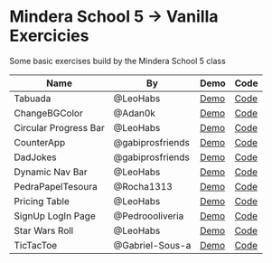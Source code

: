 # Mindera School 5 -> Vanilla Exercicies

Some basic exercises build by the Mindera School 5 class


| Name          | By       | Demo                                                                             | Code                                                                                       |
| ------------- | -------- | -------------------------------------------------------------------------------- | ------------------------------------------------------------------------------------------ |
| Tabuada | @LeoHabs | [Demo](https://mindera-school.github.io/MS5-FE-Vanilla-Exercicies/Tabuada/) | [Code](https://github.com/mindera-school/MS5-FE-Vanilla-Exercicies/tree/main/Tabuada) |
| ChangeBGColor | @Adan0k | [Demo](https://mindera-school.github.io/MS5-FE-Vanilla-Exercicies/ChangeBGColor) | [Code](https://github.com/mindera-school/MS5-FE-Vanilla-Exercicies/tree/main/ChangeBGColor) |
| Circular Progress Bar | @LeoHabs | [Demo](https://mindera-school.github.io/MS5-FE-Vanilla-Exercicies/CircularProgressBar) | [Code](https://github.com/mindera-school/MS5-FE-Vanilla-Exercicies/tree/main/CircularProgressBar) |
| CounterApp | @gabiprosfriends | [Demo](https://mindera-school.github.io/MS5-FE-Vanilla-Exercicies/CounterApp) | [Code](https://github.com/mindera-school/MS5-FE-Vanilla-Exercicies/tree/main/CounterApp) |
| DadJokes | @gabiprosfriends | [Demo](https://mindera-school.github.io/MS5-FE-Vanilla-Exercicies/DadJokes) | [Code](https://github.com/mindera-school/MS5-FE-Vanilla-Exercicies/tree/main/DadJokes) |
| Dynamic Nav Bar | @LeoHabs | [Demo](https://mindera-school.github.io/MS5-FE-Vanilla-Exercicies/DinamicNavMenu) | [Code](https://github.com/mindera-school/MS5-FE-Vanilla-Exercicies/tree/main/DinamicNavMenu) |
| PedraPapelTesoura | @Rocha1313 | [Demo](https://mindera-school.github.io/MS5-FE-Vanilla-Exercicies/PedraPapelTesoura) | [Code](https://github.com/mindera-school/MS5-FE-Vanilla-Exercicies/tree/main/PedraPapelTesoura) |
| Pricing Table | @LeoHabs | [Demo](https://mindera-school.github.io/MS5-FE-Vanilla-Exercicies/PricingTable/) | [Code](https://github.com/mindera-school/MS5-FE-Vanilla-Exercicies/tree/main/PricingTable) |
| SignUp LogIn Page | @Pedroooliveria | [Demo](https://mindera-school.github.io/MS5-FE-Vanilla-Exercicies/SignUpLogInPage/) | [Code](https://github.com/mindera-school/MS5-FE-Vanilla-Exercicies/tree/main/SignUpLogInPage) |
| Star Wars Roll | @LeoHabs | [Demo](https://mindera-school.github.io/MS5-FE-Vanilla-Exercicies/StarWarsRoll) | [Code](https://github.com/mindera-school/MS5-FE-Vanilla-Exercicies/tree/main/StarWarsRol) |
| TicTacToe | @Gabriel-Sous-a | [Demo](https://mindera-school.github.io/MS5-FE-Vanilla-Exercicies/TicTacToe) | [Code](https://github.com/mindera-school/MS5-FE-Vanilla-Exercicies/tree/main/TicTacToe) |
